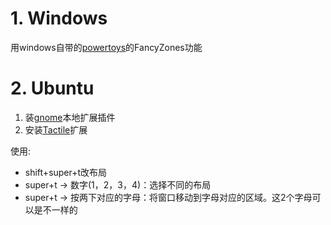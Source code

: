 # 1. Windows

用windows自带的[powertoys](https://learn.microsoft.com/en-us/windows/powertoys/)的FancyZones功能

# 2. Ubuntu

1. 装[gnome](https://wiki.gnome.org/action/show/Projects/GnomeShellIntegration/Installation?action=show&redirect=Projects%2FGnomeShellIntegrationForChrome%2FInstallation)本地扩展插件
2. 安装[Tactile](https://extensions.gnome.org/extension/4548/tactile/)扩展

使用:

- shift+super+t改布局
- super+t -> 数字(1，2，3，4)：选择不同的布局
- super+t -> 按两下对应的字母：将窗口移动到字母对应的区域。这2个字母可以是不一样的